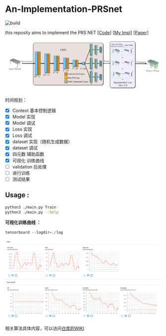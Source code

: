 # An-Implementation-PRSnet

![build](https://github.com/WANGSSSSSSS/An-Implementation-PRSnet/actions/workflows/build.yml/badge.svg)

this reposity aims to implement the PRS NET [[Code](https://github.com/IGLICT/PRS-Net)]  [[My Impl](https://github.com/WANGSSSSSSS/An-Implementation-PRSnet)]  [[Paper](https://arxiv.org/abs/1910.06511)]

![image-20210902093628079](README/image-20210902093628079.png)

时间规划：

- [x] Context 基本控制逻辑
- [x] Model 实现
- [x] Model 调试
- [x] Loss 实现
- [x] Loss 调试
- [x] dataset 实现（随机生成数据）
- [x] dataset 调试
- [x] 四元数 辅助函数
- [x] 可视化 训练曲线
- [ ] validation 后处理
- [ ] 进行训练
- [ ] 测试结果

## Usage :

```bash
python3 ./main.py Train 
python3 ./main.py --help
```

**可视化训练曲线 ：**

```python
tensorboard --logdir=./log
```

![数据是随机生成的，简单看一下](README/image-20210903100112942.png)

相关算法具体内容，可以访问[仓库的WIKI](https://github.com/WANGSSSSSSS/An-Implementation-PRSnet/wiki)

